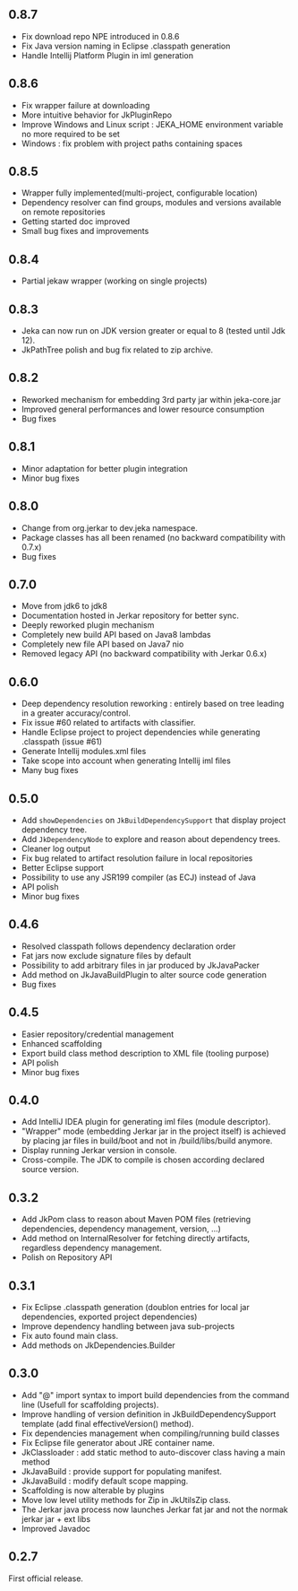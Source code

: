 ## 0.8.7

* Fix download repo NPE introduced in 0.8.6
* Fix Java version naming in Eclipse .classpath generation
* Handle Intellij Platform Plugin in iml generation  

## 0.8.6

* Fix wrapper failure at downloading
* More intuitive behavior for JkPluginRepo 
* Improve Windows and Linux script : JEKA_HOME environment variable no more required to be set
* Windows : fix problem with project paths containing spaces
 
## 0.8.5

* Wrapper fully implemented(multi-project, configurable location)
* Dependency resolver can find groups, modules and versions available on remote repositories
* Getting started doc improved
* Small bug fixes and improvements

## 0.8.4

* Partial jekaw wrapper (working on single projects)

## 0.8.3

* Jeka can now run on JDK version greater or equal to 8 (tested until Jdk 12).
* JkPathTree polish and bug fix related to zip archive.

## 0.8.2

* Reworked mechanism for embedding 3rd party jar within jeka-core.jar
* Improved general performances and lower resource consumption
* Bug fixes

## 0.8.1

* Minor adaptation for better plugin integration
* Minor bug fixes

## 0.8.0

* Change from org.jerkar to dev.jeka namespace.
* Package classes has all been renamed (no backward compatibility with 0.7.x)
* Bug fixes

## 0.7.0

* Move from jdk6 to jdk8
* Documentation hosted in Jerkar repository for better sync.
* Deeply reworked plugin mechanism
* Completely new build API based on Java8 lambdas
* Completely new file API based on Java7 nio
* Removed legacy API (no backward compatibility with Jerkar 0.6.x)

## 0.6.0

* Deep dependency resolution reworking : entirely based on tree leading in a greater accuracy/control.
* Fix issue #60 related to artifacts with classifier.
* Handle Eclipse project to project dependencies while generating .classpath (issue #61)
* Generate Intellij modules.xml files
* Take scope into account when generating Intellij iml files
* Many bug fixes

## 0.5.0

* Add `showDependencies` on `JkBuildDependencySupport` that display project dependency tree.
* Add `JkDependencyNode` to explore and reason about dependency trees.
* Cleaner log output
* Fix bug related to artifact resolution failure in local repositories
* Better Eclipse support
* Possibility to use any JSR199 compiler (as ECJ) instead of Java
* API polish
* Minor bug fixes
 

## 0.4.6

* Resolved classpath follows dependency declaration order
* Fat jars now exclude signature files by default
* Possibility to add arbitrary files in jar produced by JkJavaPacker
* Add method on JkJavaBuildPlugin to alter source code generation 
* Bug fixes

## 0.4.5

* Easier repository/credential management
* Enhanced scaffolding
* Export build class method description to XML file (tooling purpose)
* API polish
* Minor bug fixes

## 0.4.0

* Add IntelliJ IDEA plugin for generating iml files (module descriptor).
* "Wrapper" mode (embedding Jerkar jar in the project itself) is achieved by placing jar files in build/boot and not in /build/libs/build anymore.
* Display running Jerkar version in console. 
* Cross-compile. The JDK to compile is chosen according declared source version.
 
## 0.3.2

* Add JkPom class to reason about Maven POM files (retrieving dependencies, dependency management, version, ...)
* Add method on InternalResolver for fetching directly artifacts, regardless dependency management.
* Polish on Repository API

## 0.3.1

* Fix Eclipse .classpath generation (doublon entries for local jar dependencies, exported project dependencies)
* Improve dependency handling between java sub-projects
* Fix auto found main class.
* Add methods on JkDependencies.Builder
 
## 0.3.0

* Add "@" import syntax to import build dependencies from the command line (Usefull for scaffolding projects).
* Improve handling of version definition in JkBuildDependencySupport template (add final effectiveVersion() method).
* Fix dependencies management when compiling/running build classes
* Fix Eclipse file generator about JRE container name.
* JkClassloader : add static method to auto-discover class having a main method  
* JkJavaBuild : provide support for populating manifest.
* JkJavaBuild : modify default scope mapping.
* Scaffolding is now alterable by plugins
* Move low level utility methods for Zip in JkUtilsZip class. 
* The Jerkar java process now launches Jerkar fat jar and not the normak jerkar jar + ext libs  
* Improved Javadoc
 
## 0.2.7

First official release.
